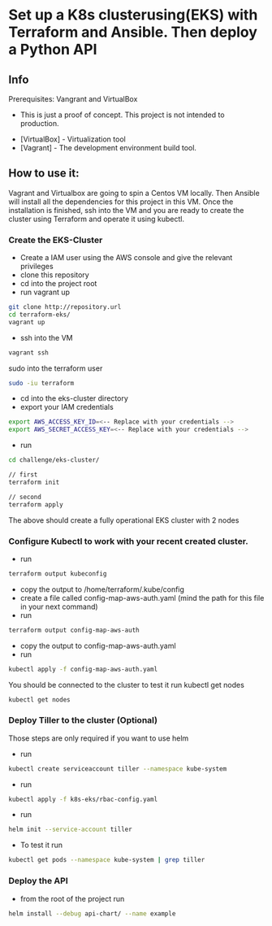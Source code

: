 # Set up a K8s clusterusing(EKS) with Terraform and Ansible. Then deploy a Python API

## Info

Prerequisites: Vangrant and VirtualBox

- This is just a proof of concept. This project is not intended to production.

* [VirtualBox] - Virtualization tool
* [Vagrant] - The development environment build tool.

## How to use it:
Vagrant and Virtualbox are going to spin a Centos VM locally. Then Ansible will install all the dependencies for this project in this VM. Once the installation is finished, ssh into the VM and you are ready to create the cluster using Terraform and operate it using kubectl.

### Create the EKS-Cluster

- Create a IAM user using the AWS console and give the relevant privileges
- clone this repository
- cd into the project root
- run vagrant up
```sh
git clone http://repository.url
cd terraform-eks/
vagrant up
```
- ssh into the VM
```sh
vagrant ssh
```
sudo into the terraform user
```sh
sudo -iu terraform
```
- cd into the eks-cluster directory
- export your IAM credentials
```sh
export AWS_ACCESS_KEY_ID=<-- Replace with your credentials -->
export AWS_SECRET_ACCESS_KEY=<-- Replace with your credentials -->
```
- run 
```sh
cd challenge/eks-cluster/

// first
terraform init

// second
terraform apply
``` 
The above should create a fully operational EKS cluster with 2 nodes

### Configure Kubectl to work with your recent created cluster.

- run
```sh
terraform output kubeconfig
```
- copy the output to /home/terraform/.kube/config
- create a file called config-map-aws-auth.yaml (mind the path for this file in your next command) 
- run
```sh
terraform output config-map-aws-auth
```
- copy the output to config-map-aws-auth.yaml
- run
```sh
kubectl apply -f config-map-aws-auth.yaml
```
You should be connected to the cluster to test it run kubectl get nodes
```sh
kubectl get nodes
```

### Deploy Tiller to the cluster (Optional)

Those steps are only required if you want to use helm

- run
```sh
kubectl create serviceaccount tiller --namespace kube-system
```
- run
```sh
kubectl apply -f k8s-eks/rbac-config.yaml
```
- run 
```sh
helm init --service-account tiller
```
- To test it run
```sh
kubectl get pods --namespace kube-system | grep tiller
```

### Deploy the API

- from the root of the project run
```sh
helm install --debug api-chart/ --name example
```
